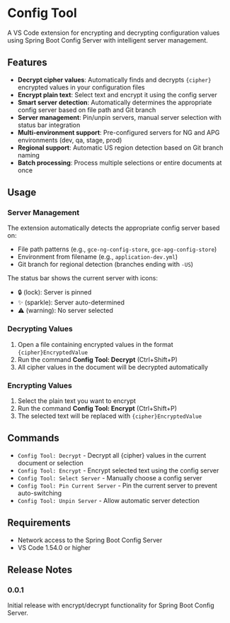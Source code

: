 # Config Tool

A VS Code extension for encrypting and decrypting configuration values using Spring Boot Config Server with intelligent server management.

## Features

- **Decrypt cipher values**: Automatically finds and decrypts `{cipher}` encrypted values in your configuration files
- **Encrypt plain text**: Select text and encrypt it using the config server
- **Smart server detection**: Automatically determines the appropriate config server based on file path and Git branch
- **Server management**: Pin/unpin servers, manual server selection with status bar integration
- **Multi-environment support**: Pre-configured servers for NG and APG environments (dev, qa, stage, prod)
- **Regional support**: Automatic US region detection based on Git branch naming
- **Batch processing**: Process multiple selections or entire documents at once

## Usage

### Server Management

The extension automatically detects the appropriate config server based on:
- File path patterns (e.g., `gce-ng-config-store`, `gce-apg-config-store`)
- Environment from filename (e.g., `application-dev.yml`)
- Git branch for regional detection (branches ending with `-US`)

The status bar shows the current server with icons:
- 🔒 (lock): Server is pinned
- ✨ (sparkle): Server auto-determined
- ⚠️ (warning): No server selected

### Decrypting Values

1. Open a file containing encrypted values in the format `{cipher}EncryptedValue`
2. Run the command **Config Tool: Decrypt** (Ctrl+Shift+P)
3. All cipher values in the document will be decrypted automatically

### Encrypting Values

1. Select the plain text you want to encrypt
2. Run the command **Config Tool: Encrypt** (Ctrl+Shift+P)
3. The selected text will be replaced with `{cipher}EncryptedValue`

## Commands

- `Config Tool: Decrypt` - Decrypt all {cipher} values in the current document or selection
- `Config Tool: Encrypt` - Encrypt selected text using the config server
- `Config Tool: Select Server` - Manually choose a config server
- `Config Tool: Pin Current Server` - Pin the current server to prevent auto-switching
- `Config Tool: Unpin Server` - Allow automatic server detection

## Requirements

- Network access to the Spring Boot Config Server
- VS Code 1.54.0 or higher

## Release Notes

### 0.0.1

Initial release with encrypt/decrypt functionality for Spring Boot Config Server.

